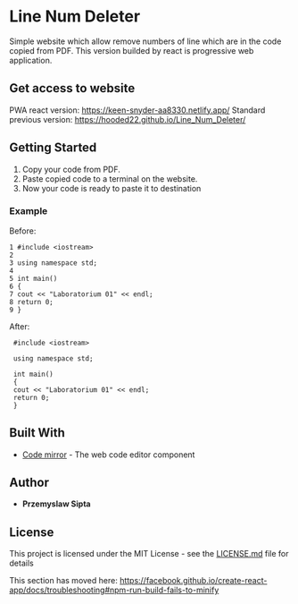 # Line Num Deleter

Simple website which allow remove numbers of line which are in the code copied from PDF.
This version builded by react is progressive web application.

## Get access to website
PWA react version: https://keen-snyder-aa8330.netlify.app/
Standard previous version: https://hooded22.github.io/Line_Num_Deleter/

## Getting Started

1. Copy your code from PDF.  
2. Paste copied code to a terminal on the website.  
3. Now your code is ready to paste it to destination

### Example

Before:

```
1 #include <iostream>
2
3 using namespace std;
4
5 int main()
6 {
7 cout << "Laboratorium 01" << endl;
8 return 0;
9 }

```

After:

```
 #include <iostream>

 using namespace std;

 int main()
 {
 cout << "Laboratorium 01" << endl;
 return 0;
 }
```

## Built With

* [Code mirror](https://codemirror.net/index.html) - The web code editor component

## Author

* **Przemyslaw Sipta**

## License

This project is licensed under the MIT License - see the [LICENSE.md](LICENSE.md) file for details

This section has moved here: https://facebook.github.io/create-react-app/docs/troubleshooting#npm-run-build-fails-to-minify
